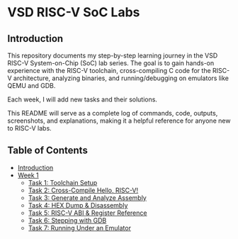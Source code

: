 # VSD RISC-V SoC Labs

## Introduction

This repository documents my step-by-step learning journey in the VSD RISC-V System-on-Chip (SoC) lab series. The goal is to gain hands-on experience with the RISC-V toolchain, cross-compiling C code for the RISC-V architecture, analyzing binaries, and running/debugging on emulators like QEMU and GDB.

Each week, I will add new tasks and their solutions.

This README will serve as a complete log of commands, code, outputs, screenshots, and explanations, making it a helpful reference for anyone new to RISC-V labs.

## Table of Contents

- [Introduction](#introduction)
- [Week 1](#week-1)
  - [Task 1: Toolchain Setup](#task-1-toolchain-setup)
  - [Task 2: Cross-Compile Hello, RISC-V!](#task-2-cross-compile-hello-risc-v)
  - [Task 3: Generate and Analyze Assembly](#task-3-generate-and-analyze-assembly)
  - [Task 4: HEX Dump & Disassembly](#task-4-hex-dump--disassembly)
  - [Task 5: RISC-V ABI & Register Reference](#task-5-risc-v-abi--register-reference)
  - [Task 6: Stepping with GDB](#task-6-stepping-with-gdb)
  - [Task 7: Running Under an Emulator](#task-7-running-under-an-emulator)

